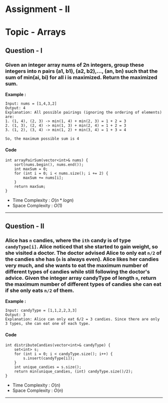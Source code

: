 # Assignment - II
# Topic - Arrays

## Question - I
### Given an integer array nums of 2n integers, group these integers into n pairs (a1, b1), (a2, b2),..., (an, bn) such that the sum of min(ai, bi) for all i is maximized. Return the maximized sum.

**Example :**
```
Input: nums = [1,4,3,2]
Output: 4
Explanation: All possible pairings (ignoring the ordering of elements) are:
1. (1, 4), (2, 3) -> min(1, 4) + min(2, 3) = 1 + 2 = 3
2. (1, 3), (2, 4) -> min(1, 3) + min(2, 4) = 1 + 2 = 3
3. (1, 2), (3, 4) -> min(1, 2) + min(3, 4) = 1 + 3 = 4

So, the maximum possible sum is 4
```

#### Code
```
int arrayPairSum(vector<int>& nums) {
    sort(nums.begin(), nums.end());
    int maxSum = 0;
    for (int i = 0; i < nums.size(); i += 2) {
        maxSum += nums[i];
    }
    return maxSum;
}
```
- Time Complexity : $O(n*logn)$
- Space Complexity : $O(1)$
---

## Question - II
### Alice has `n` candies, where the `ith` candy is of type `candyType[i]`. Alice noticed that she started to gain weight, so she visited a doctor. The doctor advised Alice to only eat `n/2` of the candies she has (`n` is always even). Alice likes her candies very much, and she wants to eat the maximum number of different types of candies while still following the doctor's advice. Given the integer array candyType of length `n`, return the maximum number of different types of candies she can eat if she only eats `n/2` of them.

**Example :**
```
Input: candyType = [1,1,2,2,3,3]
Output: 3
Explanation: Alice can only eat 6/2 = 3 candies. Since there are only 3 types, she can eat one of each type.
```
#### Code
```
int distributeCandies(vector<int>& candyType) {
    set<int> s;
    for (int i = 0; i < candyType.size(); i++) {
        s.insert(candyType[i]);
    }
    int unique_candies = s.size();
    return min(unique_candies, (int) candyType.size()/2);
}
```
- Time Complexity : $O(n)$
- Space Complexity : $O(n)$
---
